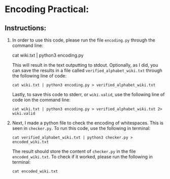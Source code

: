# Encoding Practical:

## Instructions:
1. In order to use this code, please run the file `encoding.py` through the command line:

    cat wiki.txt | python3 encoding.py


   This will result in the text outputting to stdout. Optionally, as I did, you can save the results in a file called `verified_alphabet_wiki.txt` through the following line of code:


    `cat wiki.txt | python3 encoding.py > verified_alphabet_wiki.txt`


   Lastly, to save this code to stderr, or `wiki.valid`, use the following line of code ion the command line:


    `cat wiki.txt | python3 encoding.py > verified_alphabet_wiki.txt 2> wiki.valid`


2. Next, I made a python file to check the encoding of whitespaces. This is seen in `checker.py`. To run this code, use the following in terminal:

    `cat verified_alphabet_wiki.txt | python3 checker.py > encoded_wiki.txt`

   The result should store the content of `checker.py` in the file `encoded_wiki.txt`. To check if it worked, please run the following in terminal:

    `cat encoded_wiki.txt`
